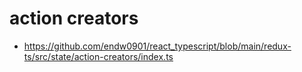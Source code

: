 # action creators

- https://github.com/endw0901/react_typescript/blob/main/redux-ts/src/state/action-creators/index.ts
